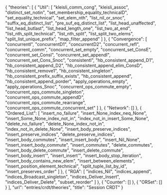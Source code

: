 {
    "theories": [
        {
            "Util": [
                "kleisli_comm_cong",
                "kleisli_assoc",
                "distinct_set_notin",
                "set_membership_equality_technicalD",
                "set_equality_technical",
                "set_elem_nth",
                "list_nil_or_snoc",
                "suffix_eq_distinct_list",
                "pre_suf_eq_distinct_list",
                "list_head_unaffected",
                "list_head_butlast",
                "list_head_length_one",
                "list_two_at_end",
                "list_nth_split_technical",
                "list_nth_split",
                "list_split_two_elems",
                "split_list_unique_prefix",
                "map_filter_append"
            ]
        },
        {
            "Convergence": [
                "concurrentI",
                "concurrentD1",
                "concurrentD2",
                "concurrent_refl",
                "concurrent_comm",
                "concurrent_set_empty",
                "concurrent_set_ConsE",
                "concurrent_set_ConsI",
                "concurrent_set_appendI",
                "concurrent_set_Cons_Snoc",
                "consistentI",
                "hb_consistent_append_D1",
                "hb_consistent_append_D2",
                "hb_consistent_append_elim_ConsD",
                "hb_consistent_remove1",
                "hb_consistent_singleton",
                "hb_consistent_prefix_suffix_exists",
                "hb_consistent_append",
                "hb_consistent_append_porder",
                "apply_operations_empty",
                "apply_operations_Snoc",
                "concurrent_ops_commute_empty",
                "concurrent_ops_commute_singleton",
                "concurrent_ops_commute_appendD",
                "concurrent_ops_commute_rearrange",
                "concurrent_ops_commute_concurrent_set"
            ]
        },
        {
            "Network": []
        },
        {
            "Ordered_List": [
                "insert_no_failure",
                "insert_None_index_neq_None",
                "insert_Some_None_index_not_in",
                "index_not_in_insert_Some_None",
                "delete_no_failure",
                "delete_None_index_not_in",
                "index_not_in_delete_None",
                "insert_body_preserve_indices",
                "insert_preserve_indices",
                "delete_preserve_indices",
                "insert_body_commutes",
                "insert_insert_body",
                "insert_Nil_None",
                "insert_insert_body_commute",
                "insert_commutes",
                "delete_commutes",
                "insert_body_delete_commute",
                "insert_delete_commute",
                "insert_body_insert'",
                "insert_insert'",
                "insert_body_stop_iteration",
                "insert_body_contains_new_elem",
                "insert_between_elements",
                "insert_position_element_technical",
                "split_tuple_list_by_id",
                "insert_preserves_order"
            ]
        },
        {
            "RGA": [
                "indices_Nil",
                "indices_append",
                "indices_Broadcast_singleton",
                "indices_Deliver_Insert",
                "indices_Deliver_Delete",
                "subset_reorder"
            ]
        },
        {
            "Counter": []
        },
        {
            "ORSet": []
        }
    ],
    "url": "entries/crdt/theories",
    "title": "Session CRDT"
}